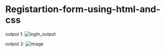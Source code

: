 # Registartion-form-using-html-and-css

output 1:
![login_output](https://user-images.githubusercontent.com/109859710/193583965-87a25a29-7870-4082-b69e-e992e74a57a1.png)

output 2:
![image](https://user-images.githubusercontent.com/109859710/193583877-448dc477-76da-416f-b344-44021b17adae.png)

